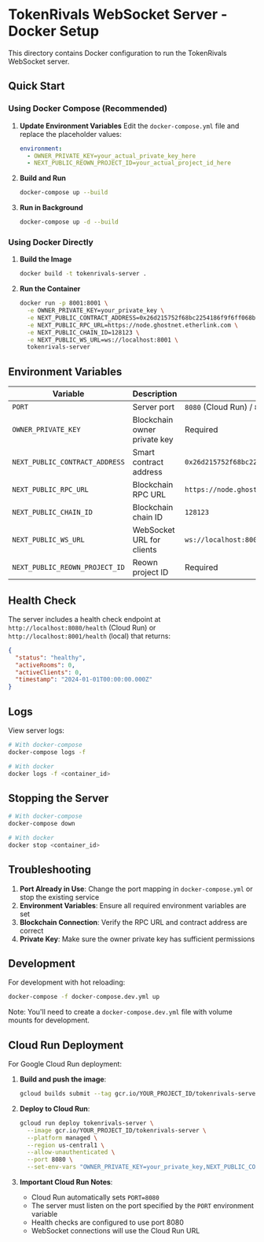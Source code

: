# TokenRivals WebSocket Server - Docker Setup

This directory contains Docker configuration to run the TokenRivals WebSocket server.

## Quick Start

### Using Docker Compose (Recommended)

1. **Update Environment Variables**
   Edit the `docker-compose.yml` file and replace the placeholder values:
   ```yaml
   environment:
     - OWNER_PRIVATE_KEY=your_actual_private_key_here
     - NEXT_PUBLIC_REOWN_PROJECT_ID=your_actual_project_id_here
   ```

2. **Build and Run**
   ```bash
   docker-compose up --build
   ```

3. **Run in Background**
   ```bash
   docker-compose up -d --build
   ```

### Using Docker Directly

1. **Build the Image**
   ```bash
   docker build -t tokenrivals-server .
   ```

2. **Run the Container**
   ```bash
   docker run -p 8001:8001 \
     -e OWNER_PRIVATE_KEY=your_private_key \
     -e NEXT_PUBLIC_CONTRACT_ADDRESS=0x26d215752f68bc2254186f9f6ff068b8c4bdfd37 \
     -e NEXT_PUBLIC_RPC_URL=https://node.ghostnet.etherlink.com \
     -e NEXT_PUBLIC_CHAIN_ID=128123 \
     -e NEXT_PUBLIC_WS_URL=ws://localhost:8001 \
     tokenrivals-server
   ```

## Environment Variables

| Variable | Description | Default |
|----------|-------------|---------|
| `PORT` | Server port | `8080` (Cloud Run) / `8001` (local) |
| `OWNER_PRIVATE_KEY` | Blockchain owner private key | Required |
| `NEXT_PUBLIC_CONTRACT_ADDRESS` | Smart contract address | `0x26d215752f68bc2254186f9f6ff068b8c4bdfd37` |
| `NEXT_PUBLIC_RPC_URL` | Blockchain RPC URL | `https://node.ghostnet.etherlink.com` |
| `NEXT_PUBLIC_CHAIN_ID` | Blockchain chain ID | `128123` |
| `NEXT_PUBLIC_WS_URL` | WebSocket URL for clients | `ws://localhost:8001` |
| `NEXT_PUBLIC_REOWN_PROJECT_ID` | Reown project ID | Required |

## Health Check

The server includes a health check endpoint at `http://localhost:8080/health` (Cloud Run) or `http://localhost:8001/health` (local) that returns:
```json
{
  "status": "healthy",
  "activeRooms": 0,
  "activeClients": 0,
  "timestamp": "2024-01-01T00:00:00.000Z"
}
```

## Logs

View server logs:
```bash
# With docker-compose
docker-compose logs -f

# With docker
docker logs -f <container_id>
```

## Stopping the Server

```bash
# With docker-compose
docker-compose down

# With docker
docker stop <container_id>
```

## Troubleshooting

1. **Port Already in Use**: Change the port mapping in `docker-compose.yml` or stop the existing service
2. **Environment Variables**: Ensure all required environment variables are set
3. **Blockchain Connection**: Verify the RPC URL and contract address are correct
4. **Private Key**: Make sure the owner private key has sufficient permissions

## Development

For development with hot reloading:
```bash
docker-compose -f docker-compose.dev.yml up
```

Note: You'll need to create a `docker-compose.dev.yml` file with volume mounts for development.

## Cloud Run Deployment

For Google Cloud Run deployment:

1. **Build and push the image**:
   ```bash
   gcloud builds submit --tag gcr.io/YOUR_PROJECT_ID/tokenrivals-server
   ```

2. **Deploy to Cloud Run**:
   ```bash
   gcloud run deploy tokenrivals-server \
     --image gcr.io/YOUR_PROJECT_ID/tokenrivals-server \
     --platform managed \
     --region us-central1 \
     --allow-unauthenticated \
     --port 8080 \
     --set-env-vars "OWNER_PRIVATE_KEY=your_private_key,NEXT_PUBLIC_CONTRACT_ADDRESS=0x26d215752f68bc2254186f9f6ff068b8c4bdfd37,NEXT_PUBLIC_RPC_URL=https://node.ghostnet.etherlink.com,NEXT_PUBLIC_CHAIN_ID=128123"
   ```

3. **Important Cloud Run Notes**:
   - Cloud Run automatically sets `PORT=8080`
   - The server must listen on the port specified by the `PORT` environment variable
   - Health checks are configured to use port 8080
   - WebSocket connections will use the Cloud Run URL 